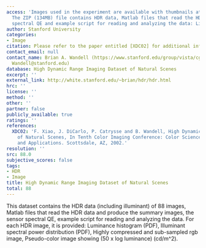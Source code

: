 ```yaml
---
access: 'Images used in the experiment are available with thumbnails at: Link: http://white.stanford.edu/~brian/hdr/hdr.html
  The ZIP (134MB) file contains HDR data, Matlab files that read the HDR, the sensor
  spectral QE and example script for reading and analyzing the data: Link: http://white.stanford.edu/~brian/hdr/hdrStanfordData.zip'
author: Stanford University
categories:
- Image
citation: Please refer to the paper entitled [XDC02] for additional information.
contact_email: null
contact_name: Brian A. Wandell (https://www.stanford.edu/group/vista/cgi-bin/wandell/,
  Wandell@stanford.edu)
database: High Dynamic Range Imaging Dataset of Natural Scenes
excerpt: ''
external_link: http://white.stanford.edu/~brian/hdr/hdr.html
hrc: ''
license: ''
method: ''
other: ''
partner: false
publicly_available: true
ratings: ''
references:
  XDC02: 'F. Xiao, J. DiCarlo, P. Catrysse and B. Wandell, High Dynamic Range Imaging
    of Natural Scenes, In Tenth Color Imaging Conference: Color Science, Systems,
    and Applications. Scottsdale, AZ, 2002.'
resolution: ''
src: 88.0
subjective_scores: false
tags:
- HDR
- Image
title: High Dynamic Range Imaging Dataset of Natural Scenes
total: 88
---
```


This dataset contains the HDR data (including illuminant) of 88 images, Matlab files that read the HDR data and produce the summary images, the sensor spectral QE, example script  for reading and analyzing the data. For each HDR image, it is provided: Luminance histogram (PDF), Illuminant spectral power distribution (PDF), Highly compressed and sub-sampled rgb image, Pseudo-color image showing (50 x log luminance) (cd/m^2).